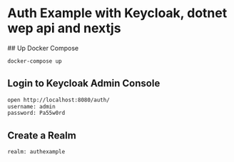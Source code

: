 # Auth Example with Keycloak, dotnet wep api and nextjs

## Up Docker Compose

```bash
docker-compose up
```

## Login to Keycloak Admin Console
```bash
open http://localhost:8080/auth/
username: admin
password: Pa55w0rd
```

## Create a Realm

```bash
realm: authexample
```